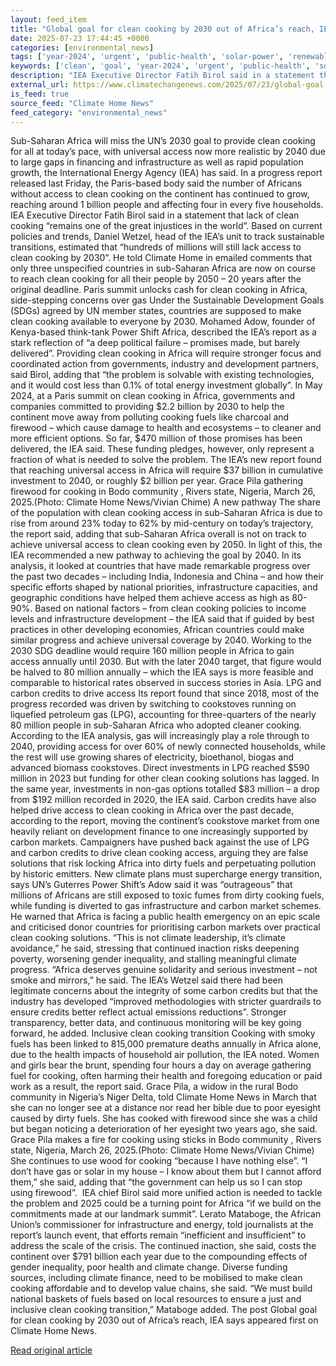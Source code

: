 ```yaml
---
layout: feed_item
title: "Global goal for clean cooking by 2030 out of Africa’s reach, IEA says"
date: 2025-07-23 17:44:45 +0000
categories: [environmental_news]
tags: ['year-2024', 'urgent', 'public-health', 'solar-power', 'renewable-energy', 'climate-health']
keywords: ['clean', 'goal', 'year-2024', 'urgent', 'public-health', 'solar-power', 'renewable-energy', 'global']
description: "IEA Executive Director Fatih Birol said in a statement that lack of clean cooking &#8220;remains one of the great injustices in the world&#8221;"
external_url: https://www.climatechangenews.com/2025/07/23/global-goal-for-clean-cooking-by-2030-out-of-africas-reach-iea-says/
is_feed: true
source_feed: "Climate Home News"
feed_category: "environmental_news"
---
```


Sub-Saharan Africa will miss the UN’s 2030 goal to provide clean cooking for all at today&#8217;s pace, with universal access now more realistic by 2040 due to large gaps in financing and infrastructure as well as rapid population growth, the International Energy Agency (IEA) has said. In a progress report released last Friday, the Paris-based body said the number of Africans without access to clean cooking on the continent has continued to grow, reaching around 1 billion people and affecting four in every five households. IEA Executive Director Fatih Birol said in a statement that lack of clean cooking &#8220;remains one of the great injustices in the world&#8221;. Based on current policies and trends, Daniel Wetzel, head of the IEA’s unit to track sustainable transitions, estimated that &#8220;hundreds of millions will still lack access to clean cooking by 2030&#8221;. He told Climate Home in emailed comments that only three unspecified countries in sub-Saharan Africa are now on course to reach clean cooking for all their people by 2050 &#8211; 20 years after the original deadline. Paris summit unlocks cash for clean cooking in Africa, side-stepping concerns over gas Under the Sustainable Development Goals (SDGs) agreed by UN member states, countries are supposed to make clean cooking available to everyone by 2030. Mohamed Adow, founder of Kenya-based think-tank Power Shift Africa, described the IEA’s report as a stark reflection of “a deep political failure &#8211; promises made, but barely delivered”. Providing clean cooking in Africa will require stronger focus and coordinated action from governments, industry and development partners, said Birol, adding that “the problem is solvable with existing technologies, and it would cost less than 0.1% of total energy investment globally&#8221;. In May 2024, at a Paris summit on clean cooking in Africa, governments and companies committed to providing $2.2 billion by 2030 to help the continent move away from polluting cooking fuels like charcoal and firewood &#8211; which cause damage to health and ecosystems &#8211; to cleaner and more efficient options. So far, $470 million of those promises has been delivered, the IEA said. These funding pledges, however, only represent a fraction of what is needed to solve the problem. The IEA&#8217;s new report found that reaching universal access in Africa will require $37 billion in cumulative investment to 2040, or roughly $2 billion per year. Grace Pila gathering firewood for cooking in Bodo community , Rivers state, Nigeria, March 26, 2025.(Photo: Climate Home News/Vivian Chime) A new pathway The share of the population with clean cooking access in sub-Saharan Africa is due to rise from around 23% today to 62% by mid-century on today’s trajectory, the report said, adding that sub-Saharan Africa overall is not on track to achieve universal access to clean cooking even by 2050. In light of this, the IEA recommended a new pathway to achieving the goal by 2040. In its analysis, it looked at countries that have made remarkable progress over the past two decades &#8211; including India, Indonesia and China &#8211; and how their specific efforts shaped by national priorities, infrastructure capacities, and geographic conditions have helped them achieve access as high as 80-90%. Based on national factors &#8211; from clean cooking policies to income levels and infrastructure development &#8211; the IEA said that if guided by best practices in other developing economies, African countries could make similar progress and achieve universal coverage by 2040. Working to the 2030 SDG deadline would require 160 million people in Africa to gain access annually until 2030. But with the later 2040 target, that figure would be halved to 80 million annually &#8211; which the IEA says is more feasible and comparable to historical rates observed in success stories in Asia. LPG and carbon credits to drive access Its report found that since 2018, most of the progress recorded was driven by switching to cookstoves running on liquefied petroleum gas (LPG), accounting for three-quarters of the nearly 80 million people in sub-Saharan Africa who adopted cleaner cooking. According to the IEA analysis, gas will increasingly play a role through to 2040, providing access for over 60% of newly connected households, while the rest will use growing shares of electricity, bioethanol, biogas and advanced biomass cookstoves. Direct investments in LPG reached $590 million in 2023 but funding for other clean cooking solutions has lagged. In the same year, investments in non-gas options totalled $83 million &#8211; a drop from $192 million recorded in 2020, the IEA said. Carbon credits have also helped drive access to clean cooking in Africa over the past decade, according to the report, moving the continent&#8217;s cookstove market from one heavily reliant on development finance to one increasingly supported by carbon markets. Campaigners have pushed back against the use of LPG and carbon credits to drive clean cooking access, arguing they are false solutions that risk locking Africa into dirty fuels and perpetuating pollution by historic emitters. New climate plans must supercharge energy transition, says UN’s Guterres Power Shift&#8217;s Adow said it was “outrageous” that millions of Africans are still exposed to toxic fumes from dirty cooking fuels, while funding is diverted to gas infrastructure and carbon market schemes. He warned that Africa is facing a public health emergency on an epic scale and criticised donor countries for prioritising carbon markets over practical clean cooking solutions. “This is not climate leadership, it’s climate avoidance,” he said, stressing that continued inaction risks deepening poverty, worsening gender inequality, and stalling meaningful climate progress. “Africa deserves genuine solidarity and serious investment &#8211; not smoke and mirrors,&#8221; he said. The IEA&#8217;s Wetzel said there had been legitimate concerns about the integrity of some carbon credits but that the industry has developed &#8220;improved methodologies with stricter guardrails to ensure credits better reflect actual emissions reductions&#8221;. Stronger transparency, better data, and continuous monitoring will be key going forward, he added. Inclusive clean cooking transition Cooking with smoky fuels has been linked to 815,000 premature deaths annually in Africa alone, due to the health impacts of household air pollution, the IEA noted. Women and girls bear the brunt, spending four hours a day on average gathering fuel for cooking, often harming their health and foregoing education or paid work as a result, the report said. Grace Pila, a widow in the rural Bodo community in Nigeria’s Niger Delta, told Climate Home News in March that she can no longer see at a distance nor read her bible due to poor eyesight caused by dirty fuels. She has cooked with firewood since she was a child but began noticing a deterioration of her eyesight two years ago, she said.&nbsp; Grace Pila makes a fire for cooking using sticks in Bodo community , Rivers state, Nigeria, March 26, 2025.(Photo: Climate Home News/Vivian Chime) She continues to use wood for cooking &#8220;because I have nothing else&#8221;. &#8220;I don’t have gas or solar in my house &#8211; I know about them but I cannot afford them,&#8221; she said, adding that &#8220;the government can help us so I can stop using firewood”.&nbsp; IEA chief Birol said more unified action is needed to tackle the problem and 2025 could be a turning point for Africa &#8220;if we build on the commitments made at our landmark summit&#8221;. Lerato Mataboge, the African Union’s commissioner for infrastructure and energy, told journalists at the report&#8217;s launch event, that efforts remain &#8220;inefficient and insufficient&#8221; to address the scale of the crisis. The continued inaction, she said, costs the continent over $791 billion each year due to the compounding effects of gender inequality, poor health and climate change. Diverse funding sources, including climate finance, need to be mobilised to make clean cooking affordable and to develop value chains, she said. “We must build national baskets of fuels based on local resources to ensure a just and inclusive clean cooking transition,” Mataboge added. The post Global goal for clean cooking by 2030 out of Africa&#8217;s reach, IEA says appeared first on Climate Home News.

[Read original article](https://www.climatechangenews.com/2025/07/23/global-goal-for-clean-cooking-by-2030-out-of-africas-reach-iea-says/)
